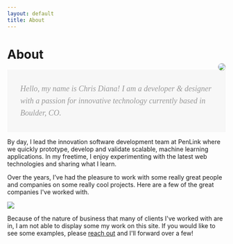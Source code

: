```yaml
---
layout: default
title: About
---
```


# About

<img class="profile-pic" src="{{ '/assets/img/chris.png' | url }}" />

<div class="message">
  <i class="fa fa-quote-left"></i>
  Hello, my name is Chris Diana!
  I am a developer &amp; designer with a passion for innovative technology currently based in Boulder, CO.
</div>

By day, I lead the innovation software development team at PenLink
where we quickly prototype, develop and validate scalable, machine learning applications.
In my freetime, I enjoy experimenting with the latest web technologies and sharing what I learn.

Over the years, I’ve had the pleasure to work with some really great people and companies on some
really cool projects. Here are a few of the great companies I've worked with.

<img class="clients pure-img" src="{{ '/assets/img/companies.png' | url }}" />

Because of the nature of business that many of clients I've worked with are in, I am not able to display some my work on this site.
If you would like to see some examples, please [reach out](/contact) and I'll forward over a few!


<style>
.message {
  padding: 30px;
  background: #f7f7f7;
  font-style: italic;
  color: #999;
  font-weight: 100;
  line-height: 28px;
  font-size: 18px;
  font-family: Georgia, Cambria, Times New Roman, Times, serifbody;
}

img.profile-pic {
  padding: 0;
  margin: -15px 0;
  max-width: 125px;
  float: right;
  -webkit-border-radius: 200px;
  -moz-border-radius: 200px;
  border-radius: 200px;
  border: 1px solid #c8c8c8;
}
</style>
